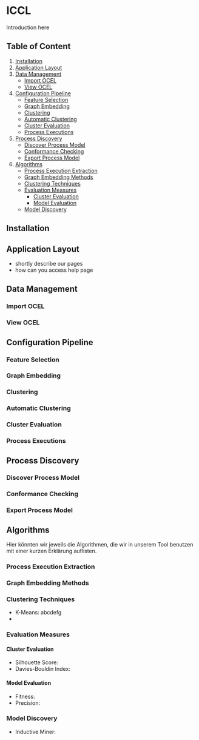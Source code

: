 # ICCL

Introduction here

## Table of Content

1. [Installation](#installation) 
2. [Application Layout](#application-layout)
3. [Data Management](#data-management)
	* [Import OCEL](#import-ocel)
	* [View OCEL](#view-ocel)
4. [Configuration Pipeline](#configuration-pipeline)
	* [Feature Selection](#feature-selection)
	* [Graph Embedding](#graph-embedding)
	* [Clustering](#clustering)
	* [Automatic Clustering](#automatic-clustering)
	* [Cluster Evaluation](#cluster-evaluation)
	* [Process Executions](#process-executions)
5. [Process Discovery](#process-discovery)
	* [Discover Process Model](#discover-process-model)
	* [Conformance Checking](#conformance-checking)
	* [Export Process Model](#export-process-model)
6. [Algorithms](#algorithms)
	* [Process Execution Extraction](#process-execution-extraction)
	* [Graph Embedding Methods](#graph-embedding-methods)
	* [Clustering Techniques](#clustering-techniques)
	* [Evaluation Measures](#evaluation-measures)
		* [Cluster Evaluation](#cluster-evaluation)
		* [Model Evaluation](#model-evaluation)
	* [Model Discovery](#model-discovery)
	

## Installation

## Application Layout
* shortly describe our pages
* how can you access help page

## Data Management
### Import OCEL

### View OCEL


## Configuration Pipeline

### Feature Selection

### Graph Embedding

### Clustering

### Automatic Clustering

### Cluster Evaluation

### Process Executions

## Process Discovery

### Discover Process Model

### Conformance Checking

### Export Process Model

## Algorithms
Hier könnten wir jeweils die Algorithmen, die wir in unserem Tool benutzen mit einer kurzen Erklärung auflisten.
### Process Execution Extraction

### Graph Embedding Methods

### Clustering Techniques
 * K-Means: abcdefg
 * 
### Evaluation Measures
#### Cluster Evaluation
* Silhouette Score:
* Davies-Bouldin Index:
#### Model Evaluation
* Fitness:
* Precision:
### Model Discovery
* Inductive Miner:

